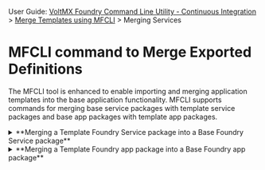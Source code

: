                                

User Guide: [VoltMX Foundry Command Line Utility - Continuous Integration](CI_Foundry.md) > [Merge Templates using MFCLI](#) > Merging Services

MFCLI command to Merge Exported Definitions
===========================================

The MFCLI tool is enhanced to enable importing and merging application templates into the base application functionality. MFCLI supports commands for merging base service packages with template service packages and base app packages with template app packages.


<details close markdown="block"><summary>**Merging a Template Foundry Service package into a Base Foundry Service package**</summary>

The `merge-service-zip` command merges a Template Foundry service zip package into a Base Foundry service zip package.

> **_Important:_** The merge-service-zip command does not support merging of Storage Services/Legacy Services (Logic Services/Offline Sync Services/IDE Services). If any these services exist in the base or template zip, the merge process skips them.  
![](Resources/Images/MergingAppsStatusCLISkip.PNG)  
  
\- Checking of service types (such as XML, JSON) within the same class (such as Integration) is not supported. In this case the merge happens, but the output can contain unexpected results.

Use the following command to merge the service packages. An output zip file (merged package from the base service package and the template service package) is created.

```
 java -jar mfcli.jar merge-service-zip --base-service-package-path <file path> --template-service-package-path <file path> --output-directory <directory path> [ --output-package-name <package name> ]  [ --override-existing ] [ --mergeOrchestration]
```

*   `baseServicePackagePath` - Path of the zip file that points to the base service zip.
*   `templateServicePackagePath`\- Path of the zip file that points to the template service zip.
*   `outputServicePackagePath` - Path where the output zip is created if the merge is successful.
*   `output-package-name` - Used to name the merged zip file.

> **_Note:_** A random name is generated if the name is not provided.

*   `override-existing` - If the parameter is provided in the command structure, the output file with the specified file name overwrites the existing file name (if the file exists). Else, it displays an error.
*   `mergeOrchestration` - If the parameter is provided, the command merges the operations of the Orchestration services, instead of overwriting it.  
    This can be seen in the Operation Mapping.  
    

During execution of the merge process, you can view the list of conflicts and set of specific services from both the packages. In case of a conflict due to service being available in both the base and template, the version from the template package overwrites the base version.

![](Resources/Images/Integration_Templates/MergeServiceZipRunDemo_673x333.png)

After the merge is successful, an output service package is created with services from both the base and template packages.

**Base and Template package files before merging**

![](Resources/Images/Integration_Templates/base_and_template_package_680x107.png)

**Output package created after merging is successful**

![](Resources/Images/Integration_Templates/output_package_690x129.png)

</details>
<details close markdown="block"><summary>**Merging a Template Foundry app package into a Base Foundry app package**</summary>

The `merge-app-zip` command merges a Template Foundry app zip package into a Base Foundry app zip package.

**Use Case**: You have developed several independent features as different services in a single app. In this case, a base app is developed and implemented with mock services. You want to replace them with a live implementation of services created in the template app. You can achieve this scenario by using the merge-app-zip command.

For example, the following tables details a sample base app and a Transaction (T24) template app with services and verbs in each, and the result of the merged based app version.

  
| Input | Base App V1.0 Base app has Object Services (RBObjects and TransactionObjects) with certain Verbs. | Transaction (T24) Template App Template app has Objects Services (RBObjects and TransactionObjects) along with the respective Verbs. |
| --- | --- | --- |
|   | RBObjects - Object - 10 Verbs TransactionObjects - Object - 5 Verbs | RBObjects - Object - 6 Verbs ( 5 from Base + 1 New) TransactionObjects - Object - 3 Verbs (2 from Base + 1 New) |
| Output | The output package after merging Base app V1.0 and Transaction (T24) Template app ||
| RBObjects - Object - 11 Verbs (10 from Base + 1 New) TransactionObjects - Object - 6 Verbs (5 from Base + 1 New) |||

> **_Important:_** The merge-app-zip command does not support merging of Storage Services/Legacy Services (Logic Services/Offline Sync Services/IDE Services). If any these services exist in the base or template zip, the merge process skips them.  
![](Resources/Images/MergingAppsStatusCLISkip_583x87.png)  
  
\- Checking of service types (such as XML, JSON) within the same class (such as Integration) is not supported. In this case the merge happens, but the output can contain unexpected results.

Use the following command to merge the app packages. An output zip file (merged package from the base app package and the template app package) is created.

```
 java -jar mfcli.jar merge-app-zip --base-app-package-path <file path> --template-app-package-path <file path> --output-directory <directory path> [ --output-package-name <package name> ]  [ --override-existing ] [ --mergeOrchestration]
```

*   `baseAppPackagePath` - Path of the zip file that points to the base app zip.
*   `templateAppPackagePath`\- Path of the zip file that points to the template app zip.
*   `outputPackagePath` - Path where the output zip is created if the merge is successful.
*   `output-package-name` - Used to name the merged zip file.

> **_Note:_** A random name is generated if the name is not provided.

*   `override-existing` - If the parameter is provided in the command structure, the output file with the specified file name overwrites the existing file name (if the file exists). Else, it displays an error.
*   `mergeOrchestration` - If the parameter is provided, the command merges the operations of the Orchestration services, instead of overwriting it.  
    This can be seen in the Operation Mapping.  
    

After the merge is successful, an output app package is created with services from both the base and template packages.

![](Resources/Images/MergingAppsStatusCLI.PNG)
